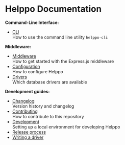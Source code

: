 # Helppo Documentation

**Command-Line Interface:**

- [CLI](CLI.md)<br>
  How to use the command line utility `helppo-cli`

**Middleware:**

- [Middleware](Middleware.md)<br>
  How to get started with the Express.js middleware
- [Configuration](Configuration.md)<br>
  How to configure Helppo
- [Drivers](Drivers.md)<br>
  Which database drivers are available

**Development guides:**

- [Changelog](Changelog.md)<br>
  Version history and changelog
- [Contributing](Contributing.md)<br>
  How to contribute to this repository
- [Development](Development.md)<br>
  Setting up a local environment for developing Helppo
- [Release process](Release-process.md)
- [Writing a driver](Writing-a-driver.md)
